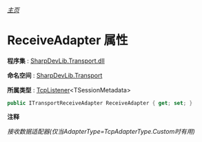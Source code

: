 ###### [主页](./Index.md "主页")

# ReceiveAdapter 属性

**程序集** : [SharpDevLib.Transport.dll](./SharpDevLib.Transport.assembly.md "SharpDevLib.Transport.dll")

**命名空间** : [SharpDevLib.Transport](./SharpDevLib.Transport.namespace.md "SharpDevLib.Transport")

**所属类型** : [TcpListener](./SharpDevLib.Transport.TcpListener.1.md "TcpListener")\<TSessionMetadata\>

``` csharp
public ITransportReceiveAdapter ReceiveAdapter { get; set; }
```

**注释**

*接收数据适配器(仅当AdapterType=TcpAdapterType.Custom时有用)*



